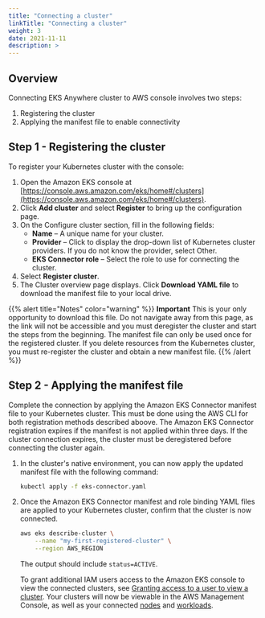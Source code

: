```yaml
---
title: "Connecting a cluster"
linkTitle: "Connecting a cluster"
weight: 3
date: 2021-11-11
description: >  
---
```


## Overview

Connecting EKS Anywhere cluster to AWS console involves two steps:

1. Registering the cluster
2. Applying the manifest file to enable connectivity

## Step 1 - Registering the cluster

To register your Kubernetes cluster with the console:

1. Open the Amazon EKS console at [https://console.aws.amazon.com/eks/home#/clusters](https://console.aws.amazon.com/eks/home#/clusters).
2. Click **Add cluster** and select **Register** to bring up the configuration page.
3. On the Configure cluster section, fill in the following fields:
    - **Name** – A unique name for your cluster.
    - **Provider** – Click to display the drop-down list of Kubernetes cluster providers. If you do not know the provider, select Other.
    - **EKS Connector role** – Select the role to use for connecting the cluster.
4. Select **Register cluster**.
5. The Cluster overview page displays. Click **Download YAML file** to download the manifest file to your local drive.

{{% alert title="Notes" color="warning" %}}
**Important**
This is your only opportunity to download this file. Do not navigate away from this page, as the link will not be accessible and you must deregister the cluster and start the steps from the beginning. The manifest file can only be used once for the registered cluster. If you delete resources from the Kubernetes cluster, you must re-register the cluster and obtain a new manifest file.
{{% /alert %}}

## Step 2 - Applying the manifest file

Complete the connection by applying the Amazon EKS Connector manifest file to your Kubernetes cluster. This must be done using the AWS CLI for both registration methods described aboove. The Amazon EKS Connector registration expires if the manifest is not applied within three days. If the cluster connection expires, the cluster must be deregistered before connecting the cluster again.

1. In the cluster's native environment, you can now apply the updated manifest file with the following command:

    ```bash
    kubectl apply -f eks-connector.yaml
    ```

2. Once the Amazon EKS Connector manifest and role binding YAML files are applied to your Kubernetes cluster, confirm that the cluster is now connected.

    ```bash
    aws eks describe-cluster \
        --name "my-first-registered-cluster" \
        --region AWS_REGION
    ```

    The output should include `status=ACTIVE`.

    To grant additional IAM users access to the Amazon EKS console to view the connected clusters, see [Granting access to a user to view a cluster](https://docs.aws.amazon.com/eks/latest/userguide/connector-grant-access.html). Your clusters will now be viewable in the AWS Management Console, as well as your connected [nodes](https://docs.aws.amazon.com/eks/latest/userguide/view-nodes.html) and [workloads](https://docs.aws.amazon.com/eks/latest/userguide/view-workloads.html).
